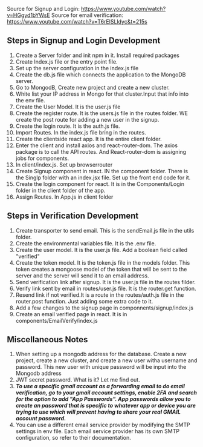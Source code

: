 Source for Signup and Login: https://www.youtube.com/watch?v=HGgyd1bYWsE
Source for email verification: https://www.youtube.com/watch?v=T6rElSLldyc&t=215s

## Steps in Signup and Login Development

1. Create a Server folder and init npm in it. Install required packages
2. Create Index.js file or the entry point file.
3. Set up the server configuration in the index.js file
4. Create the db.js file which connects the application to the MongoDB server.
5. Go to MongodB, Create new project and create a new cluster.
6. White list your IP address in Mongo for that cluster.Input that info into the env file.
7. Create the User Model. It is the user.js file
8. Create the register route. It is the users.js file in the routes folder. WE create the post route for adding a new user in the signup.
9. Create the login route. It is the auth.js file.
10. Import Routes. In the index.js file bring in the routes.
11. Create the clientside react app. It is the entire client folder.
12. Enter the client and install axios and react-router-dom. The axios package is to call the API routes. And React-router-dom is assigning jobs for components.
13. In client/index.js. Set up browserrouter
14. Create Signup component in react. IN the component folder. There is the SingIp folder with an index.jsx file. Set up the front end code for it.
15. Create the login component for react. It is in the Components/Login folder in the client folder of the app.
16. Assign Routes. In App.js in client folder

## Steps in Verification Development

1. Create transporter to send email. This is the sendEmail.js file in the utils folder.
2. Create the environmental variables file. It is the .env file.
3. Create the user model. It is the user.js file. Add a boolean field called "verified"
4. Create the token model. It is the token.js file in the models folder. This token creates a mongoose model of the token that will be sent to the server and the server will send it to an email address.
5. Send verification link after signup. It is the user.js file in the routes filder.
6. Verify link sent by email in routes/user.js file. It is the router.get function.
7. Resend link if not verified.It is a route in the routes/auth.js file in the router.post function. Just adding some extra code to it.
8. Add a few changes to the signup page in componnents/signup/index.js
9. Create an email verified page in react. It is in components/EmailVerify/index.js

## Miscellaneous Notes

1. When setting up a mongodb address for the database. Create a new project, create a new cluster, and create a new user witha username and password. This new user with unique password will be input into the Mongodb address
2. JWT secret password. What is it? Let me find out.
3. **_To use a specific gmail account as a forwarding email to do email verification, go to your gmail account settings, enable 2FA and search for the option to add "App Passwords". App passwords allow you to create an password that is specific to whatever app or device you are trying to use which will prevent having to share your real GMAIL account password._**
4. You can use a different email service provider by modifying the SMTP settings in env file. Each email service provider has its own SMTP configuration, so refer to their documentation.
